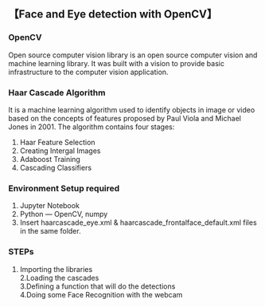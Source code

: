 ## 【**Face and Eye detection with OpenCV**】

### OpenCV<br />
Open source computer vision library is an open source computer vision and machine learning library. It was built with a vision to provide basic infrastructure to the computer vision application.<br />

### Haar Cascade Algorithm <br />
It is a machine learning algorithm used to identify objects in image or video based on the concepts of features proposed by Paul Viola and Michael Jones in 2001.
The algorithm contains four stages: <br />
1. Haar Feature Selection <br />
2. Creating Intergal Images <br />
3. Adaboost Training <br />
4. Cascading Classifiers <br />

### Environment Setup required <br />
1. Jupyter Notebook <br />
2. Python — OpenCV, numpy <br />
3. Insert haarcascade_eye.xml & haarcascade_frontalface_default.xml files in the same folder. <br />

### STEPs <br />
1. Importing the libraries <br />
2.Loading the cascades <br />
3.Defining a function that will do the detections <br />
4.Doing some Face Recognition with the webcam <br />
